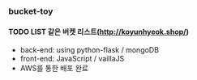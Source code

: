 ### bucket-toy

#### TODO LIST 같은 버켓 리스트(http://koyunhyeok.shop/)

- back-end: using python-flask / mongoDB
- front-end: JavaScript / vaillaJS
- AWS를 통한 배포 완료
